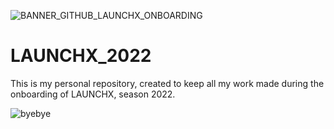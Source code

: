 ![BANNER_GITHUB_LAUNCHX_ONBOARDING](https://user-images.githubusercontent.com/62974302/154138079-de1f2184-0b12-4d05-9728-03b1d177230b.png)
# LAUNCHX_2022
This is my personal repository, created to keep all my work made during the onboarding of LAUNCHX, season 2022. 

![byebye](https://user-images.githubusercontent.com/62974302/154139770-e8d105cf-e70f-495a-90ba-d8337a8fb404.png)
